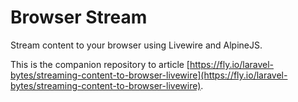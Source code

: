 # Browser Stream

Stream content to your browser using Livewire and AlpineJS.

This is the companion repository to article [https://fly.io/laravel-bytes/streaming-content-to-browser-livewire](https://fly.io/laravel-bytes/streaming-content-to-browser-livewire).
